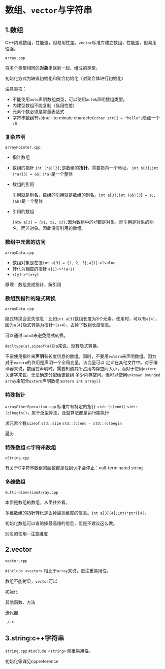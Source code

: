 # 数组、`vector`与字符串
## 1.数组
C++内建数组，性能强，但易用性差。`vector`标准库建立数组，性能差，但易用性强。

`array.cpp`

将多个类型相同的**对象**串联到一起，组成的类型。

初始化方式为缺省初始化和聚合初始化（对聚合体进行初始化）

注意事项：
- 不能使用`auto`声明数组类型，可以使用`auto&`声明数组类型。
- 内建型数组不能复制（易用性差）
- 元素个数必须是常量表达式
- 字符串数组有`\0`(null-terminate character):`char str[] = "hello";`隐藏一个`\0`


### 复杂声明
`arrayPointer.cpp`

- 指针数组
- 数组的指针
    `int (*a)[3];`是数组的**指针**，需要指向一个地址。
    `int b[3];int (*a)[3] = &b;` `(*a)`是一个整体
- 数组的引用

  引用就是别名，数组的引用就是数组的别名。`int a[3];int (&b)[3] = a;`,`(&b)`是一个整体

- 引用的数组

  `int& a[3] = {x1, x2, x3};`因为数组中的x1都是对象，而引用是对象的别名，而非对象。因此没有引用的数组。

### 数组中元素的访问
`arrayData.cpp`

- 数组对象是左值`int a[3] = {1, 2, 3};a[1]->lvalue`
- 转化为相应的指针 `a[1]->*(a+1)`
- `x[y]->*(x+y)`

原理：数组变成指针，解引用

### 数组到指针的隐式转换
`arrayData.cpp`

隐式转换会丢失信息：比如`int a[3]`数组长度为3个元素。使用时，可以有`a[4]`，因为`a[4]`隐式转换为指针`*(a+4)`，丢掉了数组长度信息。

可以通过`auto&`来避免隐式转换。

`decltype(a),sizeof(a)`对`a`来说，没有隐式转换。

不要使用指针来**声明**有长度信息的数组。同时，不要用`extern`来声明数组。因为对于`extern`的作用是声明一个全局变量，该变量可以
定义在其他文件中。对于编译器来说，数组在声明时，需要知道其所占用内存空间大小，而对于使用`extern`关键字来说，无法确定分配给该数组
多少内存空间。但可以使用`unknown bounded array`来配合`extern`声明数组:`extern int array[]`

### 特殊指针
`arrayOtherOperation.cpp`
标准库有特定的指针 `std::(c)end()` `std::(c)begin()`，属于泛型算法，泛型算法都是运行期执行

求元素个数`sizeof` `std::size` `std::(c)end - std::(c)begin`

遍历

### 特殊数组:C字符串数组
`cString.cpp`

有关于C字符串数组的函数都是找到`\0`才会停止：null-terminated string

### 多维数组
`multi-dimensionArray.cpp`

本质是数组的数组。从里往外看。

多维数组的指针转化是丢掉最高维度的信息。`int a[3][4];int(*ptr)[4];`

初始化数组可以省略掉最高维的信息，但是不建议这么做。

别名的使用--注意维度

## 2.vector
`vector.cpp`

`#include <vector>`  相比于`array`来说，更注重易用性。

数组不能拷贝，`vector`可以

初始化

其他函数、方法


迭代器

`./->`
## 3.string:c++字符串
`string.cpp`
`#include <string>` 侧重易用性。

初始化等详见cppreference